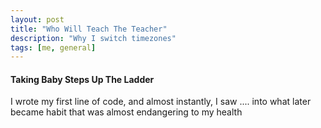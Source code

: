 ```yaml
---
layout: post
title: "Who Will Teach The Teacher"
description: "Why I switch timezones"
tags: [me, general]
---
```


#### Taking Baby Steps Up The Ladder

I wrote my first line of code, and almost instantly, I saw .... into what later became habit that was almost endangering to my health

